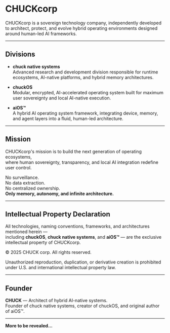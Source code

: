 # CHUCKcorp

CHUCKcorp is a sovereign technology company, independently developed to architect, protect, and evolve hybrid operating environments designed around human-led AI frameworks.

---

## Divisions

- **chuck native systems**  
  Advanced research and development division responsible for runtime ecosystems, AI-native platforms, and hybrid memory architectures.

- **chuckOS**  
  Modular, encrypted, AI-accelerated operating system built for maximum user sovereignty and local AI-native execution.

- **aiOS™**  
  A hybrid AI operating system framework, integrating device, memory, and agent layers into a fluid, human-led architecture.

---

## Mission

CHUCKcorp's mission is to build the next generation of operating ecosystems,  
where human sovereignty, transparency, and local AI integration redefine user control.

No surveillance.  
No data extraction.  
No centralized ownership.  
**Only memory, autonomy, and infinite architecture.**

---

## Intellectual Property Declaration

All technologies, naming conventions, frameworks, and architectures mentioned herein —  
including **chuckOS**, **chuck native systems**, and **aiOS™** — are the exclusive intellectual property of CHUCKcorp.

© 2025 CHUCK corp. All rights reserved.

Unauthorized reproduction, duplication, or derivative creation is prohibited  
under U.S. and international intellectual property law.

---

## Founder

**CHUCK** — Architect of hybrid AI-native systems.  
Founder of chuck native systems, creator of chuckOS, and original author of aiOS™.

---

**More to be revealed...**
